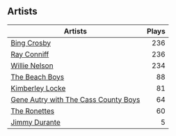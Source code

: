 ## Artists
Artists | Plays 
----- | -----: 
[Bing Crosby](/artists/bing-crosby-1864) | 236
[Ray Conniff](/artists/ray-conniff-104848) | 236
[Willie Nelson](/artists/willie-nelson-631) | 234
[The Beach Boys](/artists/the-beach-boys-3455) | 88
[Kimberley Locke](/artists/kimberley-locke-122102) | 81
[Gene Autry with The Cass County Boys](/artists/gene-autry-with-the-cass-county-boys-120868) | 64
[The Ronettes](/artists/the-ronettes-89545) | 60
[Jimmy Durante](/artists/jimmy-durante-13750) | 5

